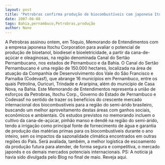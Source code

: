 ```yaml
---
layout: post
title: "Petrobras confirma produção de biocombustíveis com japonesa Itochu em Pernambuco e Bahia"
date: 2007-06-08
tags: Bahia,pernambuco,Petrobras,produção
author: None
---
```

A Petrobras assinou ontem, em T&oacute;quio, Memorando de Entendimentos com a empresa japonesa Itochu Corporation para avaliar o potencial de produ&ccedil;&atilde;o de bioetanol, biodiesel e bioeletricidade, a partir da cana-de-a&ccedil;&uacute;car e oleaginosas, na regi&atilde;o denominada Canal do Sert&atilde;o Pernambucano, nos estados de Pernambuco e da Bahia.
O Canal do Sert&atilde;o Pernambucano &eacute; uma regi&atilde;o de 150.000 hectares, localizada na &aacute;rea de atua&ccedil;&atilde;o da Companhia de Desenvolvimento dos Vale do S&atilde;o Francisco e Parna&iacute;ba (Codevasf), que abrange 16 munic&iacute;pios em Pernambuco, entre os quais Petrolina, Ouricuri, Trindade e Araripina, al&eacute;m do munic&iacute;pio de Casa Nova, na Bahia.
Este Memorando de Entendimentos representa a uni&atilde;o de esfor&ccedil;os da Petrobras, Itochu Corp., Governo do Estado de Pernambuco e Codevasf no sentido de trazer os benef&iacute;cios do crescente mercado internacional dos biocombust&iacute;veis para a regi&atilde;o do semi-&aacute;rido brasileiro, buscando um melhor aproveitamento destas &aacute;reas com ganhos sociais, econ&ocirc;micos e ambientais.
Os estudos previstos no memorando incluem o cultivo da cana-de-a&ccedil;&uacute;car, pinh&atilde;o manso e dend&ecirc; na regi&atilde;o do semi-&aacute;rido, tendo a irriga&ccedil;&atilde;o como principal fonte de fornecimento de &aacute;gua e garantia de produ&ccedil;&atilde;o das mat&eacute;rias primas para os biocombust&iacute;veis durante o ano inteiro, sem os impactos da sazonalidade clim&aacute;tica encontrados em outras regi&otilde;es do Pa&iacute;s.
Ser&aacute; avaliada, tamb&eacute;m, a melhor log&iacute;stica de escoamento da produ&ccedil;&atilde;o futura para atender, de forma segura e competitiva, o mercado japon&ecirc;s e os demais mercados potenciais internacionais.
PS: A not&iacute;cia j&aacute; havia sido divulgada pelo Blog no final de maio. Reveja aqui. 